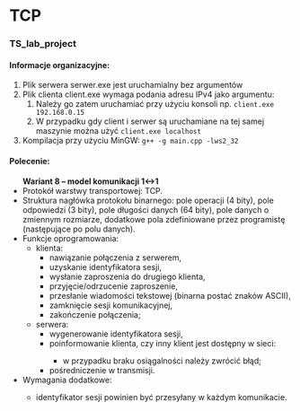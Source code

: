 # TCP
### TS_lab_project

#### Informacje organizacyjne:
<ol>
<li>Plik serwera serwer.exe jest uruchamialny bez argumentów</li>
<li>Plik clienta client.exe wymaga podania adresu IPv4 jako argumentu:
<ol><li>Należy go zatem uruchamiać przy użyciu konsoli np. <code>client.exe 192.168.0.15</code></li>
<li>W przypadku gdy client i serwer są uruchamiane na tej samej maszynie można użyć <code>client.exe localhost</code></li>
</ol></li>
<li>Kompilacja przy użyciu MinGW: <code>g++ -g main.cpp -lws2_32</code></li>
</ol>

#### Polecenie:
<ul>
<strong>Wariant 8 – model komunikacji 1↔1</strong>
<li>Protokół warstwy transportowej: TCP.</li>
<li>Struktura nagłówka protokołu binarnego: pole operacji (4 bity), pole odpowiedzi (3 bity), pole
długości danych (64 bity), pole danych o zmiennym rozmiarze, dodatkowe pola zdefiniowane przez
programistę (następujące po polu danych).</li>
<li>Funkcje oprogramowania:
<ul>
<li>klienta:
<ul>
<li>nawiązanie połączenia z serwerem,</li>
<li>uzyskanie identyfikatora sesji,</li>
<li>wysłanie zaproszenia do drugiego klienta,</li>
<li>przyjęcie/odrzucenie zaproszenie,</li>
<li>przesłanie wiadomości tekstowej (binarna postać znaków ASCII),</li>
<li>zamknięcie sesji komunikacyjnej,</li>
<li>zakończenie połączenia;</li>
</ul></li>
<li>serwera:
<ul>
<li>wygenerowanie identyfikatora sesji,</li>
<li>poinformowanie klienta, czy inny klient jest dostępny w sieci:</li>
<ul>
<li>w przypadku braku osiągalności należy zwrócić błąd;</li>
</ul>
<li>pośredniczenie w transmisji.</li>
</ul></ul>
<li>Wymagania dodatkowe:</li>
<ul>
<li>identyfikator sesji powinien być przesyłany w każdym komunikacie.</li>
</ul></ul>
